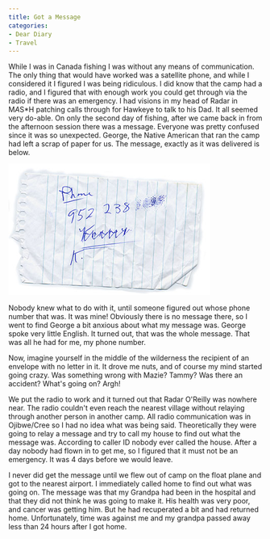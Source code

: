```yaml
---
title: Got a Message
categories:
- Dear Diary
- Travel
---
```


While I was in Canada fishing I was without any means of communication. The only thing that would have worked was a satellite phone, and while I considered it I figured I was being ridiculous. I did know that the camp had a radio, and I figured that with enough work you could get through via the radio if there was an emergency. I had visions in my head of Radar in M*A*S*H patching calls through for Hawkeye to talk to his Dad. It all seemed very do-able.
On only the second day of fishing, after we came back in from the afternoon session there was a message. Everyone was pretty confused since it was so unexpected. George, the Native American that ran the camp had left a scrap of paper for us. The message, exactly as it was delivered is below.

![message-scan.jpg](/assets/posts/2007/message-scan1.jpg)

Nobody knew what to do with it, until someone figured out whose phone number that was. It was mine! Obviously there is no message there, so I went to find George a bit anxious about what my message was. George spoke very little English. It turned out, that was the whole message. That was all he had for me, my phone number.

Now, imagine yourself in the middle of the wilderness the recipient of an envelope with no letter in it. It drove me nuts, and of course my mind started going crazy. Was something wrong with Mazie? Tammy? Was there an accident? What's going on? Argh!

<!-- more -->We put the radio to work and it turned out that Radar O'Reilly was nowhere near. The radio couldn't even reach the nearest village without relaying through another person in another camp. All radio communication was in Ojibwe/Cree so I had no idea what was being said. Theoretically they were going to relay a message and try to call my house to find out what the message was. According to caller ID nobody ever called the house. After a day nobody had flown in to get me, so I figured that it must not be an emergency. It was 4 days before we would leave.

I never did get the message until we flew out of camp on the float plane and got to the nearest airport. I immediately called home to find out what was going on. The message was that my Grandpa had been in the hospital and that they did not think he was going to make it. His health was very poor, and cancer was getting him. But he had recuperated a bit and had returned home. Unfortunately, time was against me and my grandpa passed away less than 24 hours after I got home.
